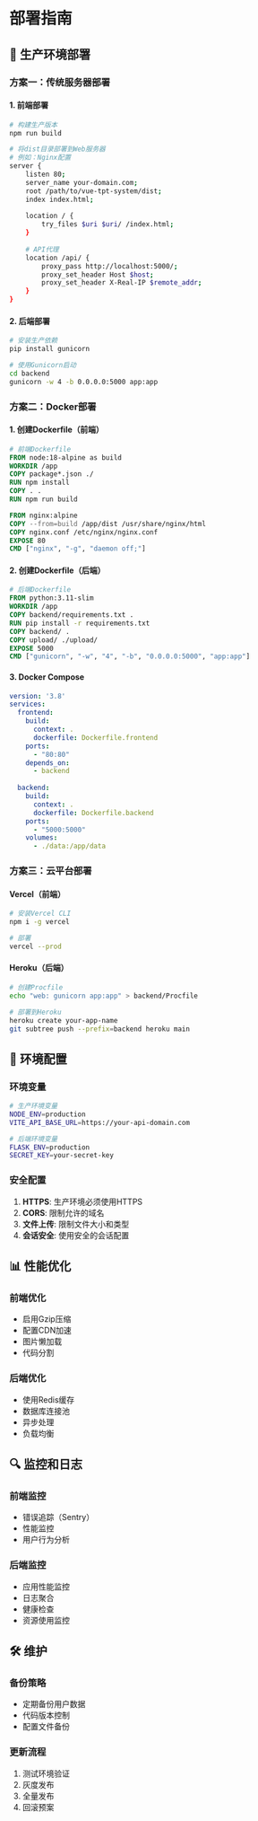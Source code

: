 # 部署指南

## 🚀 生产环境部署

### 方案一：传统服务器部署

#### 1. 前端部署
```bash
# 构建生产版本
npm run build

# 将dist目录部署到Web服务器
# 例如：Nginx配置
server {
    listen 80;
    server_name your-domain.com;
    root /path/to/vue-tpt-system/dist;
    index index.html;
    
    location / {
        try_files $uri $uri/ /index.html;
    }
    
    # API代理
    location /api/ {
        proxy_pass http://localhost:5000/;
        proxy_set_header Host $host;
        proxy_set_header X-Real-IP $remote_addr;
    }
}
```

#### 2. 后端部署
```bash
# 安装生产依赖
pip install gunicorn

# 使用Gunicorn启动
cd backend
gunicorn -w 4 -b 0.0.0.0:5000 app:app
```

### 方案二：Docker部署

#### 1. 创建Dockerfile（前端）
```dockerfile
# 前端Dockerfile
FROM node:18-alpine as build
WORKDIR /app
COPY package*.json ./
RUN npm install
COPY . .
RUN npm run build

FROM nginx:alpine
COPY --from=build /app/dist /usr/share/nginx/html
COPY nginx.conf /etc/nginx/nginx.conf
EXPOSE 80
CMD ["nginx", "-g", "daemon off;"]
```

#### 2. 创建Dockerfile（后端）
```dockerfile
# 后端Dockerfile
FROM python:3.11-slim
WORKDIR /app
COPY backend/requirements.txt .
RUN pip install -r requirements.txt
COPY backend/ .
COPY upload/ ./upload/
EXPOSE 5000
CMD ["gunicorn", "-w", "4", "-b", "0.0.0.0:5000", "app:app"]
```

#### 3. Docker Compose
```yaml
version: '3.8'
services:
  frontend:
    build:
      context: .
      dockerfile: Dockerfile.frontend
    ports:
      - "80:80"
    depends_on:
      - backend
      
  backend:
    build:
      context: .
      dockerfile: Dockerfile.backend
    ports:
      - "5000:5000"
    volumes:
      - ./data:/app/data
```

### 方案三：云平台部署

#### Vercel（前端）
```bash
# 安装Vercel CLI
npm i -g vercel

# 部署
vercel --prod
```

#### Heroku（后端）
```bash
# 创建Procfile
echo "web: gunicorn app:app" > backend/Procfile

# 部署到Heroku
heroku create your-app-name
git subtree push --prefix=backend heroku main
```

## 🔧 环境配置

### 环境变量
```bash
# 生产环境变量
NODE_ENV=production
VITE_API_BASE_URL=https://your-api-domain.com

# 后端环境变量
FLASK_ENV=production
SECRET_KEY=your-secret-key
```

### 安全配置
1. **HTTPS**: 生产环境必须使用HTTPS
2. **CORS**: 限制允许的域名
3. **文件上传**: 限制文件大小和类型
4. **会话安全**: 使用安全的会话配置

## 📊 性能优化

### 前端优化
- 启用Gzip压缩
- 配置CDN加速
- 图片懒加载
- 代码分割

### 后端优化
- 使用Redis缓存
- 数据库连接池
- 异步处理
- 负载均衡

## 🔍 监控和日志

### 前端监控
- 错误追踪（Sentry）
- 性能监控
- 用户行为分析

### 后端监控
- 应用性能监控
- 日志聚合
- 健康检查
- 资源使用监控

## 🛠️ 维护

### 备份策略
- 定期备份用户数据
- 代码版本控制
- 配置文件备份

### 更新流程
1. 测试环境验证
2. 灰度发布
3. 全量发布
4. 回滚预案

